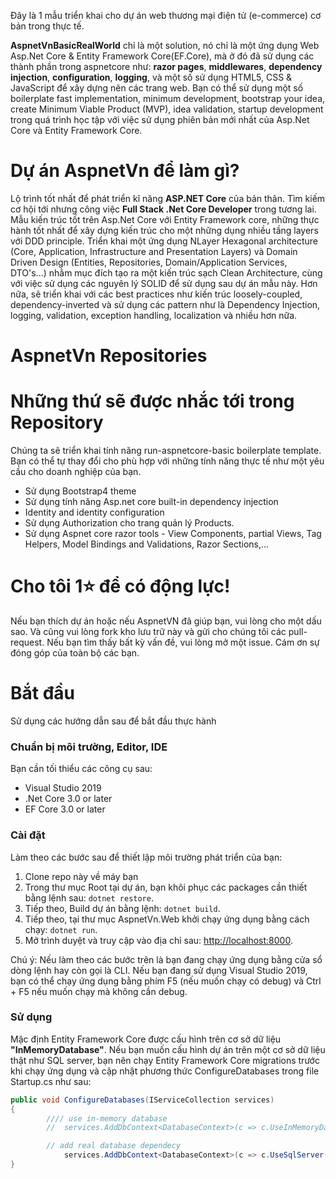 Đây là 1 mẫu triển khai cho dự án web thương mại điện tử (e-commerce) cơ bản trong thực tế.

<b>AspnetVnBasicRealWorld</b> chỉ là một solution, nó chỉ là một ứng dụng Web Asp.Net Core & Entity Framework Core(EF.Core), mà ở đó đã sử dụng các thành phần trong aspnetcore như: <b>razor pages</b>, <b>middlewares</b>, <b>dependency injection</b>, <b>configuration</b>, <b>logging</b>, và một số sử dụng HTML5, CSS & JavaScript để xây dựng nên các trang web. Bạn có thể sử dụng một số boilerplate fast implementation, minimum development, bootstrap your idea, create Minimum Viable Product (MVP), idea validation, startup development trong quá trình học tập với việc sử dụng phiên bản mới nhất của Asp.Net Core và Entity Framework Core.

# Dự án AspnetVn để làm gì?
Lộ trình tốt nhất để phát triển kĩ năng <b>ASP.NET Core</b> của bản thân. Tìm kiếm cơ hội tới nhưng công việc <b>Full Stack .Net Core Developer</b> trong tương lai. Mẫu kiến trúc tốt trên Asp.Net Core với Entity Framework core, những thực hành tốt nhất để xây dựng kiến trúc cho một những dụng nhiều tầng layers với DDD principle. Triển khai một ứng dụng NLayer Hexagonal architecture (Core, Application, Infrastructure and Presentation Layers) và Domain Driven Design (Entities, Repositories, Domain/Application Services, DTO's...) nhằm mục đích tạo ra một kiến trúc sạch Clean Architecture, cùng với việc sử dụng các nguyên lý SOLID để sử dụng sau dự án mẫu này. Hơn nữa, sẽ triển khai với các best practices như kiến trúc loosely-coupled, dependency-inverted và sử dụng các pattern như là Dependency Injection, logging, validation, exception handling, localization và nhiều hơn nữa.

# AspnetVn Repositories

# Những thứ sẽ được nhắc tới trong Repository
Chúng ta sẽ triển khai tính năng run-aspnetcore-basic boilerplate template. Bạn có thể tự thay đổi cho phù hợp với những tính năng thực tế như một yêu cầu cho doanh nghiệp của bạn.

- Sử dụng Bootstrap4 theme
- Sử dụng tính năng Asp.net core built-in dependency injection
- Identity and identity configuration
- Sử dụng Authorization cho trang quản lý Products.
- Sử dụng Aspnet core razor tools - View Components, partial Views, Tag Helpers, Model Bindings and Validations, Razor Sections,...

# Cho tôi 1⭐ để có động lực!
Nếu bạn thích dự án hoặc nếu AspnetVN đã giúp bạn, vui lòng cho một dấu sao. Và cũng vui lòng fork kho lưu trữ này và gửi cho chúng tôi các pull-request. Nếu bạn tìm thấy bất kỳ vấn đề, vui lòng mở một issue. Cám ơn sự đóng góp của toàn bộ các bạn.

# Bắt đầu
Sử dụng các hướng dẫn sau để bắt đầu thực hành 

### Chuẩn bị môi trường, Editor, IDE
Bạn cần tối thiểu các công cụ sau:
- Visual Studio 2019
- .Net Core 3.0 or later
- EF Core 3.0 or later

### Cài đặt
Làm theo các bước sau để thiết lập môi trường phát triển của bạn:
1. Clone repo này về máy bạn
2. Trong thư mục Root tại dự án, bạn khôi phục các packages cần thiết bằng lệnh sau: `dotnet restore`.
3. Tiếp theo, Build dự án bằng lệnh: `dotnet build`.
4. Tiếp theo, tại thư mục AspnetVn.Web khởi chạy ứng dụng bằng cách chạy: `dotnet run`.
5. Mở trình duyệt và truy cập vào địa chỉ sau: [http://localhost:8000](http://localhost:5400).

Chú ý: Nếu làm theo các bước trên là bạn đang chạy ứng dụng bằng cửa sổ dòng lệnh hay còn gọi là CLI. Nếu bạn đang sử dụng Visual Studio 2019, bạn có thể chạy ứng dụng bằng phím F5 (nếu muốn chạy có debug) và Ctrl + F5 nếu muốn chạy mà không cần debug. 

### Sử dụng

Mặc định Entity Framework Core được cấu hình trên cơ sở dữ liệu <b>"InMemoryDatabase"</b>. Nếu bạn muốn cấu hình dự án trên một cơ sở dữ liệu thật như SQL server, bạn nên chạy Entity Framework Core migrations trước khi chạy ứng dụng và cập nhật phương thức ConfigureDatabases trong file Startup.cs như sau:

```cs
public void ConfigureDatabases(IServiceCollection services)
{
        //// use in-memory database
        //  services.AddDbContext<DatabaseContext>(c => c.UseInMemoryDatabase("DatabaseConnection"));

        // add real database dependecy
            services.AddDbContext<DatabaseContext>(c => c.UseSqlServer(Configuration.GetConnectionString("DatabaseConnection")));  
}
```

